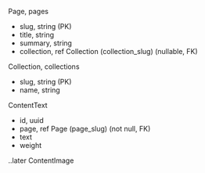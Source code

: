 Page, pages

- slug, string (PK)
- title, string
- summary, string
- collection, ref Collection (collection_slug) (nullable, FK)

Collection, collections

- slug, string (PK)
- name, string

ContentText

- id, uuid
- page, ref Page (page_slug) (not null, FK)
- text
- weight

..later ContentImage